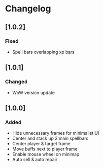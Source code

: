 # Changelog

## [1.0.2]

### Fixed
- Spell bars overlapping xp bars


## [1.0.1]

### Changed
- WoW version update


## [1.0.0]

### Added
- Hide unnecessary frames for minimalist UI
- Center and stack up 3 main spellbars
- Center player & target frame
- Move buffs next to player frame
- Enable mouse wheel on minimap
- Auto sell & auto repair
